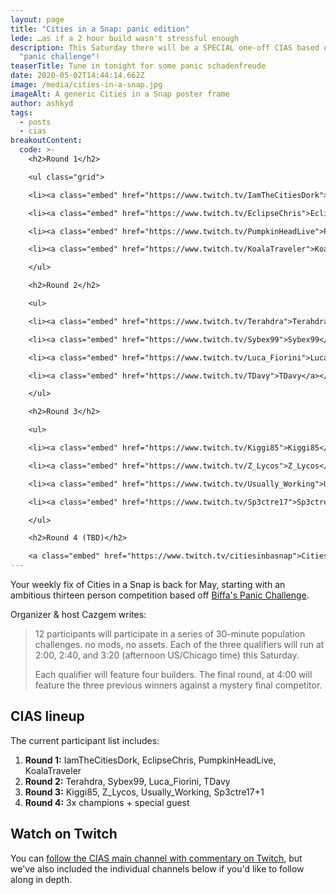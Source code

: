 ```yaml
---
layout: page
title: "Cities in a Snap: panic edition"
lede: …as if a 2 hour build wasn't stressful enough
description: This Saturday there will be a SPECIAL one-off CIAS based on Biffa's
  "panic challenge"!
teaserTitle: Tune in tonight for some panic schadenfreude
date: 2020-05-02T14:44:14.662Z
image: /media/cities-in-a-snap.jpg
imageAlt: A generic Cities in a Snap poster frame
author: ashkyd
tags:
  - posts
  - cias
breakoutContent:
  code: >-
    <h2>Round 1</h2>

    <ul class="grid">

    <li><a class="embed" href="https://www.twitch.tv/IamTheCitiesDork">IamTheCitiesDork</a></li>

    <li><a class="embed" href="https://www.twitch.tv/EclipseChris">EclipseChris</a></li>

    <li><a class="embed" href="https://www.twitch.tv/PumpkinHeadLive">PumpkinHeadLive</a></li>

    <li><a class="embed" href="https://www.twitch.tv/KoalaTraveler">KoalaTraveler</a></a></li>

    </ul>

    <h2>Round 2</h2>

    <ul>

    <li><a class="embed" href="https://www.twitch.tv/Terahdra">Terahdra</a></li>

    <li><a class="embed" href="https://www.twitch.tv/Sybex99">Sybex99</a></li>

    <li><a class="embed" href="https://www.twitch.tv/Luca_Fiorini">Luca_Fiorini</a></li>

    <li><a class="embed" href="https://www.twitch.tv/TDavy">TDavy</a></a></li>

    </ul>

    <h2>Round 3</h2>

    <ul>

    <li><a class="embed" href="https://www.twitch.tv/Kiggi85">Kiggi85</a></li>

    <li><a class="embed" href="https://www.twitch.tv/Z_Lycos">Z_Lycos</a></li>

    <li><a class="embed" href="https://www.twitch.tv/Usually_Working">Usually_Working</a></li>

    <li><a class="embed" href="https://www.twitch.tv/Sp3ctre17">Sp3ctre17</a></a></li>

    </ul>

    <h2>Round 4 (TBD)</h2>

    <a class="embed" href="https://www.twitch.tv/citiesinbasnap">Cities in a Snap</a>
---
```

Your weekly fix of Cities in a Snap is back for May, starting with an ambitious thirteen person competition based off [Biffa's Panic Challenge](https://skylinestimes.com/posts/2020-05-02-biffas-panic-challenge-wants-you-to-build-a-city-in-30-minutes/).

Organizer & host Cazgem writes:

> 12 participants will participate in a series of 30-minute population challenges. no mods, no assets. Each of the three qualifiers will run at 2:00, 2:40, and 3:20 (afternoon US/Chicago time) this Saturday. 
>
> Each qualifier will feature four builders. The final round, at 4:00 will feature the three previous winners against a mystery final competitor.

## CIAS lineup

The current participant list includes:

1. **Round 1:** IamTheCitiesDork, EclipseChris, PumpkinHeadLive, KoalaTraveler
2. **Round 2:** Terahdra, Sybex99, Luca_Fiorini, TDavy
3. **Round 3:** Kiggi85, Z_Lycos, Usually_Working, Sp3ctre17+1
4. **Round 4:** 3x champions + special guest

## Watch on Twitch

You can [follow the CIAS main channel with commentary on Twitch](https://www.twitch.tv/citiesinasnap), but we've also included the individual channels below if you'd like to follow along in depth.